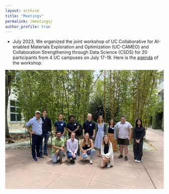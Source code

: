 ```yaml
---
layout: archive
title: "Meetings"
permalink: /meetings/
author_profile: true
---
```



- July 2023, We organized the joint workshop of UC Collaborative for AI-enabled Materials Exploration and Optimization (UC-CAMEO) and Collaboration Strengthening through Data Science (CSDS) for 20 participants from 4 UC campuses on July 17-18. Here is the [agenda](https://drive.google.com/file/d/1Skcrl29d2voF_Hs6p00_5kmWDsYCccFv/view) of the workshop.

<p align="center">
<img src="/images/meeting_July2023.png" alt="drawing" width="600"/>
</p>
